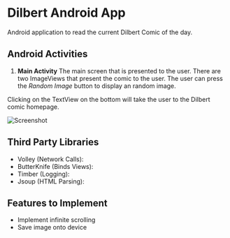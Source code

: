 # Dilbert Android App

Android application to read the current Dilbert Comic of the day.

## Android Activities
 1. <b>Main Activity</b>
  The main screen that is presented to the user. There are two ImageViews that present the comic to the user.
  The user can press the <i>Random Image</i> button to display an random image.

  Clicking on the TextView on the bottom will take the user to the Dilbert comic homepage.

![Screenshot](https://user-images.githubusercontent.com/11635589/63310402-8dd05800-c2c8-11e9-84e3-e87f47bb2398.png)



## Third Party Libraries
 - Volley (Network Calls):
 - ButterKnife (Binds Views):
 - Timber (Logging):
 - Jsoup (HTML Parsing):

## Features to Implement
 - Implement infinite scrolling
 - Save image onto device
